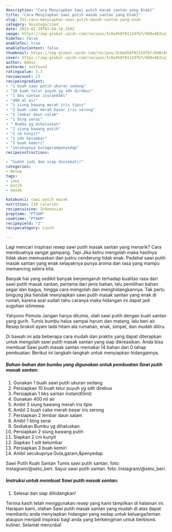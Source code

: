 ```yaml
---
description: "Cara Menyiapkan Sawi putih masak santan yang Enak}"
title: "Cara Menyiapkan Sawi putih masak santan yang Enak}"
slug: 351-cara-menyiapkan-sawi-putih-masak-santan-yang-enak
category: Uncategorized
date: 2023-01-29T07:04:18.250Z
image: https://img-global.cpcdn.com/recipes/3c8a458f0132dfb7/680x482cq70/sawi-putih-masak-santan-foto-resep-utama.jpg
hideToc: false
enableToc: true
enableTocContent: false
thumbnail: https://img-global.cpcdn.com/recipes/3c8a458f0132dfb7/680x482cq70/sawi-putih-masak-santan-foto-resep-utama.jpg
cover: https://img-global.cpcdn.com/recipes/3c8a458f0132dfb7/680x482cq70/sawi-putih-masak-santan-foto-resep-utama.jpg
author: Admin
authorAv: notfound
ratingvalue: 3.3
reviewcount: 23
recipeingredient:
- "1 buah sawi putih ukuran sedang"
- "10 buah telur puyuh yg sdh direbus"
- "1 bks santan instan65ml"
- "400 ml air"
- "3 siung bawang merah iris tipis"
- "2 buah cabe merah besar iris serong"
- "2 lembar daun salam"
- "1 btng serai"
- " Bumbu yg dihaluskan"
- "2 siung bawang putih"
- "2 cm kunyit"
- "1 sdt ketumbar"
- "3 buah kemiri"
- "secukupnya Gulagarampenyedap"
recipeinstructions:

- "Sudah jadi dan siap dinikmati!"
categories:
- Resep
tags:
- sawi
- putih
- masak

katakunci: sawi putih masak 
nutrition: 210 calories
recipecuisine: Indonesian
preptime: "PT36M"
cooktime: "PT46M"
recipeyield: "2"
recipecategory: Lunch

---
```



Lagi mencari inspirasi resep sawi putih masak santan yang menarik? Cara membuatnya sangat gampang. Tapi Jika keliru mengolah maka hasilnya tidak akan memuaskan dan justru cenderung tidak enak. Padahal sawi putih masak santan yang enak selayaknya punya aroma dan rasa yang mampu memancing selera kita.


Banyak hal yang sedikit banyak berpengaruh terhadap kualitas rasa dari sawi putih masak santan, pertama dari jenis bahan, lalu pemilihan bahan segar dan bagus, hingga cara mengolah dan menghidangkannya. Tak perlu bingung jika hendak menyiapkan sawi putih masak santan yang enak di rumah, karena asal sudah tahu caranya maka hidangan ini dapat jadi suguhan istimewa.

Yahyono Pemula Jangan hanya ditumis, olah sawi putih dengan kuah santan yang gurih. Tumis bumbu halus sampai harum dan matang, lalu beri air. Resep brokoli ayam lada hitam ala rumahan, enak, simpel, dan mudah ditiru.


Di bawah ini ada beberapa cara mudah dan praktis yang dapat diterapkan untuk mengolah sawi putih masak santan yang siap dikreasikan. Anda bisa membuat Sawi putih masak santan memakai 14 bahan dan 0 tahap pembuatan. Berikut ini langkah-langkah untuk menyiapkan hidangannya.

<!--inarticleads1-->

##### Bahan-bahan dan bumbu yang digunakan untuk pembuatan Sawi putih masak santan:

1. Gunakan 1 buah sawi putih ukuran sedang
1. Persiapkan 10 buah telur puyuh yg sdh direbus
1. Persiapkan 1 bks santan instan(65ml)
1. Gunakan 400 ml air
1. Ambil 3 siung bawang merah iris tipis
1. Ambil 2 buah cabe merah besar iris serong
1. Persiapkan 2 lembar daun salam
1. Ambil 1 btng serai
1. Sediakan  Bumbu yg dihaluskan:
1. Persiapkan 2 siung bawang putih
1. Siapkan 2 cm kunyit
1. Siapkan 1 sdt ketumbar
1. Persiapkan 3 buah kemiri
1. Ambil secukupnya Gula,garam,&amp;penyedap


Sawi Putih Kuah Santan Tumis sawi putih santan. foto: Instagram/@seto_beri. Sayur sawi putih santan. foto: Instagram/@seto_beri. 

<!--inarticleads2-->

##### Instruksi untuk membuat Sawi putih masak santan:


1. Selesai dan siap dihidangkan!



Terima kasih telah menggunakan resep yang kami tampilkan di halaman ini. Harapan kami, olahan Sawi putih masak santan yang mudah di atas dapat membantu anda menyiapkan hidangan yang sedap untuk keluarga/teman ataupun menjadi inspirasi bagi anda yang berkeinginan untuk berbisnis kuliner. Selamat mencoba!
